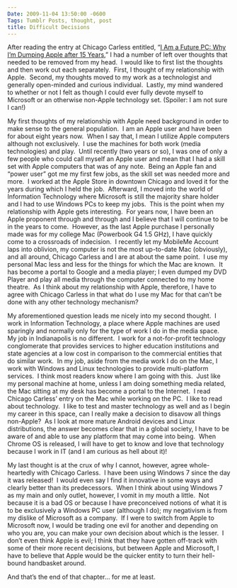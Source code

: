 ```yaml
---
Date: 2009-11-04 13:50:00 -0600
Tags: Tumblr Posts, thought, post
title: Difficult Decisions
---
```


After reading the entry at Chicago Carless entitled, “[I Am a Future PC: Why I’m Dumping Apple after 15 Years](http://www.chicagocarless.com/2009/11/04/i-am-a-future-pc-why-im-dumping-apple-after-15-years/),” I had a number of left over thoughts that needed to be removed from my head.  I would like to first list the thoughts and then work out each separately.  First, I thought of my relationship with Apple.  Second, my thoughts moved to my work as a technologist and generally open-minded and curious individual.  Lastly, my mind wandered to whether or not I felt as though I could ever fully devote myself to Microsoft or an otherwise non-Apple technology set. (Spoiler: I am not sure I can!)  

My first thoughts of my relationship with Apple need background in order to make sense to the general population.  I am an Apple user and have been for about eight years now.  When I say that, I mean I utilize Apple computers although not exclusively.  I use the machines for both work (media technologies) and play.  Until recently (two years or so), I was one of only a few people who could call myself an Apple user and mean that I had a skill set with Apple computers that was of any note.  Being an Apple fan and “power user” got me my first few jobs, as the skill set was needed more and more.  I worked at the Apple Store in downtown Chicago and loved it for the years during which I held the job.  Afterward, I moved into the world of Information Technology where Microsoft is still the majority share holder and I had to use Windows PCs to keep my jobs.  This is the point when my relationship with Apple gets interesting.  For years now, I have been an Apple proponent through and through and I believe that I will continue to be in the years to come.  However, as the last Apple purchase I personally made was for my college Mac (Powerbook G4 1.5 GHz), I have quickly come to a crossroads of indecision.  I recently let my MobileMe Account laps into oblivion, my computer is not the most up-to-date Mac (obviously), and all around, Chicago Carless and I are at about the same point.  I use my personal Mac less and less for the things for which the Mac are known.  It has become a portal to Google and a media player; I even dumped my DVD Player and play all media through the computer connected to my home theatre.  As I think about my relationship with Apple, therefore, I have to agree with Chicago Carless in that what do I use my Mac for that can’t be done with any other technology mechanism?  

My aforementioned question leads me nicely into my second thought.  I work in Information Technology, a place where Apple machines are used sparingly and normally only for the type of work I do in the media space.  My job in Indianapolis is no different.  I work for a not-for-profit technology conglomerate that provides services to higher education institutions and state agencies at a low cost in comparison to the commercial entities that do similar work.  In my job, aside from the media work I do on the Mac, I work with Windows and Linux technologies to provide multi-platform services.  I think most readers know where I am going with this.  Just like my personal machine at home, unless I am doing something media related, the Mac sitting at my desk has become a portal to the Internet.  I read Chicago Carless’ entry on the Mac while working on the PC.  I like to read about technology.  I like to test and master technology as well and as I begin my career in this space, can I really make a decision to disavow all things non-Apple?  As I look at more mature Android devices and Linux distributions, the answer becomes clear that in a global society, I have to be aware of and able to use any platform that may come into being.  When Chrome OS is released, I will have to get to know and love that technology because I work in IT (and I am curious as hell about it)!  

My last thought is at the crux of why I cannot, however, agree whole-heartedly with Chicago Carless.  I have been using Windows 7 since the day it was released!  I would even say I find it innovative in some ways and clearly better than its predecessors.  When I think about using Windows 7 as my main and only outlet, however, I vomit in my mouth a little.  Not because it is a bad OS or because I have preconceived notions of what it is to be exclusively a Windows PC user (although I do); my negativism is from my dislike of Microsoft as a company.  If I were to switch from Apple to Microsoft now, I would be trading one evil for another and depending on who you are, you can make your own decision about which is the lesser.  I don’t even think Apple is evil; I think that they have gotten off-track with some of their more recent decisions, but between Apple and Microsoft, I have to believe that Apple would be the quicker entity to turn their hell-bound handbasket around.   

And that’s the end of that chapter… for me at least.

